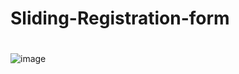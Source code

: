 # Sliding-Registration-form
#
![image](https://user-images.githubusercontent.com/74818876/208967951-e114d1d6-77b3-4232-b6a4-8dfe64718b1b.png)
